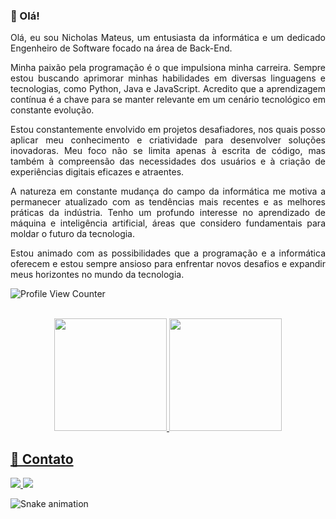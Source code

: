 ###  👋 Olá!
<div style="display: inline_block" align="justify">
Olá, eu sou Nicholas Mateus, um entusiasta da informática e um dedicado Engenheiro de Software focado na área de Back-End.

Minha paixão pela programação é o que impulsiona minha carreira. Sempre estou buscando aprimorar minhas habilidades em diversas linguagens e tecnologias, como Python, Java e JavaScript. Acredito que a aprendizagem contínua é a chave para se manter relevante em um cenário tecnológico em constante evolução. 

Estou constantemente envolvido em projetos desafiadores, nos quais posso aplicar meu conhecimento e criatividade para desenvolver soluções inovadoras. Meu foco não se limita apenas à escrita de código, mas também à compreensão das necessidades dos usuários e à criação de experiências digitais eficazes e atraentes.

A natureza em constante mudança do campo da informática me motiva a permanecer atualizado com as tendências mais recentes e as melhores práticas da indústria. Tenho um profundo interesse no aprendizado de máquina e inteligência artificial, áreas que considero fundamentais para moldar o futuro da tecnologia. 

Estou animado com as possibilidades que a programação e a informática oferecem e estou sempre ansioso para enfrentar novos desafios e expandir meus horizontes no mundo da tecnologia.
</div>

![Profile View Counter](https://komarev.com/ghpvc/?username=nicholas-mateus-veloso)

<br />

<div style="display: inline_block" align="center">
	
  <a href="https://github.com/nicholas-mateus-veloso">
  <img height="180em" src="https://github-readme-stats.vercel.app/api?username=nicholas-mateus-veloso&show_icons=true&theme=onedark&include_all_commits=true&count_private=true"/>
  <img height="180em" src="https://github-readme-stats.vercel.app/api/top-langs/?username=nicholas-mateus-veloso&layout=compact&theme=onedark&langs_count=7"/>

</div>
  
## 📨 Contato
 
<div style="display: inline_block">
	<a href="mailto:nicholas.mateus@gmail.com">
		<img src="https://img.shields.io/badge/-Gmail-%23333?style=for-the-badge&logo=gmail&logoColor=white" target="_blank">
	</a>
	<a href="https://www.linkedin.com/in/nicholas-mateus-veloso" target="_blank">
		<img src="https://img.shields.io/badge/LinkedIn-0077B5?style=for-the-badge&logo=linkedin&logoColor=white" target="_blank">
	</a> 
</div>
	
![Snake animation](https://github.com/nicholas-mateus-veloso/nicholas-mateus-veloso/blob/output/github-contribution-grid-snake.svg)
